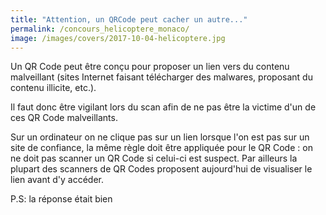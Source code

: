 ```yaml
---
title: "Attention, un QRCode peut cacher un autre..."
permalink: /concours_helicoptere_monaco/
image: /images/covers/2017-10-04-helicoptere.jpg
---
```


Un QR Code peut être conçu pour proposer un lien vers du contenu malveillant (sites Internet faisant télécharger des malwares, proposant du contenu illicite, etc.).

Il faut donc être vigilant lors du scan afin de ne pas être la victime d'un de ces QR Code malveillants.

Sur un ordinateur on ne clique pas sur un lien lorsque l'on est pas sur un site de confiance, la même règle doit être appliquée pour le QR Code : on ne doit pas scanner un QR Code si celui-ci est suspect. Par ailleurs la plupart des scanners de QR Codes proposent aujourd'hui de visualiser le lien avant d'y accéder.

P.S: la réponse était bien
